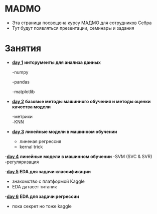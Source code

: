 # MADMO
* Эта страница посвещена курсу МАДМО для сотрудников Себра
* Тут будут появляться презентации, семинары и задания 
# Занятия 
- [__day 1__](./день%20первый) __интсрументы для анализа данных__

  -numpy
    
  -pandas
    
  -matplotlib
  
- [__day 2__](./день%20второй) __базовые методы машинного обучения и методы оценки качества модели__

  -метрики  
  -KNN
  
- [__day 3__](./день%20третий) __линейные модели в машинном обучении__
    - линеная регрессия 
    - kernal trick

-[__day 4__](./день%20третий) __линейные модели в машинном обучении__
  -SVM (SVC & SVR)
  -регуляризация
  
-[__day 5__](./день%20пятый) __EDA для задачи классификации__
 - знакомство с платформой Kaggle
 - EDA датасет титаник 
 
-[__day 6__](./день%20шестой) __EDA для задачи регрессии__
  - пока секрет но тоже kaggle
 
 
  
  

